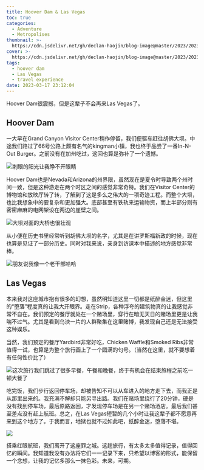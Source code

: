 ```yaml
---
title: Hoover Dam & Las Vegas
toc: true
categories:
  - Adventure
  - Metropolises
thumbnail: >-
  https://cdn.jsdelivr.net/gh/declan-haojin/blog-image@master/2023/202303260414830.webp
cover: >-
  https://cdn.jsdelivr.net/gh/declan-haojin/blog-image@master/2023/202303260414830.webp
tags:
  - hoover dam
  - Las Vegas
  - travel experience
date: 2023-03-17 23:12:04
---
```


Hoover Dam很震撼，但是这辈子不会再来Las Vegas了。

<!--more-->

## Hoover Dam

一大早在Grand Canyon Visitor Center稍作停留，我们便驱车赶往胡佛大坝。中途我们路过了66号公路上颇有名气的kingman小镇，我也终于品尝了一番In-N-Out Burger。之前没有在加州吃过，这回也算是弥补了一个遗憾。

![刺眼的阳光让我睁不开眼睛](https://cdn.jsdelivr.net/gh/declan-haojin/blog-image@master/2023/202303260426815.webp)

Hoover Dam也是Nevada和Arizona的州界限，虽然现在是夏令时导致两个州时间一致，但是这种游走在两个时区之间的感觉非常奇特。我们在Visitor Center的博物馆和放映厅转了转，了解到了这是多么之伟大的一项奇迹工程。而整个大坝，也比我想象中的要复杂和更加强大。底部甚至有铁轨来运输物资，而上半部分则有密密麻麻的电网架设在两边的崖壁之间。

![大坝对面的大桥也很壮观](https://cdn.jsdelivr.net/gh/declan-haojin/blog-image@master/2023/202303260426907.webp)

从小便在历史书里经常听到胡佛大坝的名字，尤其是在讲罗斯福新政的时候，现在也算是见证了一部分历史。同时对我来说，亲身到访课本中描述的地方感觉非常棒。

![朋友说我像一个老干部哈哈](https://cdn.jsdelivr.net/gh/declan-haojin/blog-image@master/2023/202303260428149.webp)

## Las Vegas

本来我对这座城市抱有很多的幻想，虽然明知道这里一切都是纸醉金迷，但这里的“堕落”程度真的让我大开眼界。走在Strip，各种浮夸的建筑物真的让我感觉非常不自在。我们预定的餐厅就处在一个赌场里，穿行在暗无天日的赌场里更是让我喘不过气。尤其是看到乌泱一片的人群聚集在这里赌博，我发现自己还是无法接受这种娱乐。

当然，我们预定的餐厅Yardbird非常好吃，Chicken Waffle和Smoked Ribs非常值得一试，也算是为整个旅行画上了一个圆满的句号。（当然在这里，就不要想着有任何性价比了）

![这次旅行我们跳过了很多早餐，午餐和晚餐，终于有机会在结束旅程之前吃一顿大餐了](https://cdn.jsdelivr.net/gh/declan-haojin/blog-image@master/2023/202303260432863.webp)

吃完饭，我们步行返回停车场，却被告知不可以从车进入的地方走下去，而我正是从那里出来的。我充满不解却只能另寻出路。我们在赌场里绕行了20分钟，硬是没有找到停车场，最后原路返回，才发现停车场是在另一个赌场酒店。最后我们甚至差点没有赶上航班。总之，在Las Vegas短暂的几个小时让我这辈子都不愿意再来到这个地方了。于我而言，地狱也就不过如此吧，纸醉金迷，堕落不堪。

![](https://cdn.jsdelivr.net/gh/declan-haojin/blog-image@master/2023/202303260436293.webp)

搭乘红眼航班，我们离开了这座罪之城。这趟旅行，有太多太多值得记录，值得回忆的瞬间。我知道我没有办法将它们一一记录下来，只希望以博客的形式，能保留一个念想，让我的记忆多那么一抹色彩。未来，可期。
